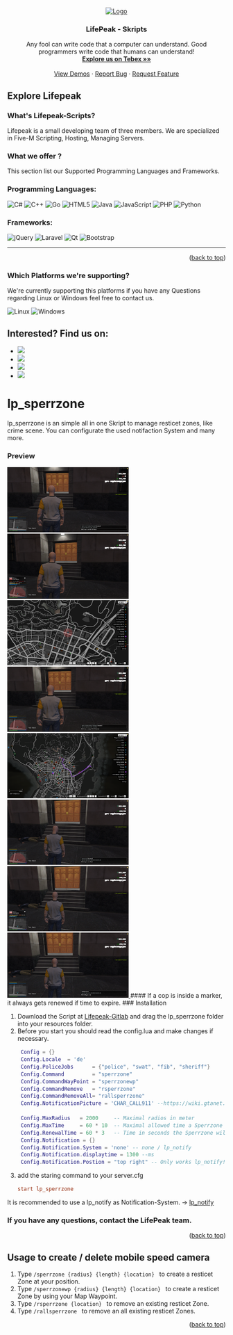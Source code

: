 

<a name="readme-top"></a>

<!-- PROJECT LOGO -->
<br />
<div align="center">
  <a href="https://discord.gg/G9zzDPvF4Y">
    <img src="https://i.imgur.com/kqu8Gp4.png" alt="Logo" width="180" height="180">
  </a>

  <h3 align="center">LifePeak - Skripts</h3>

  <p align="center">
    Any fool can write code that a computer can understand. Good programmers write code that humans can understand!
    <br />
    <a href="https://lifepeak-scripts.tebex.io"><strong>Explore us on Tebex  »»</strong></a>
    <br />
    <br />
    <a href="https://www.youtube.com/channel/UC8tftArZtDQz_0bohnnidoA">View Demos</a>
    ·
    <a href="https://discord.gg/G9zzDPvF4Y">Report Bug</a>
    ·
    <a href="https://discord.gg/G9zzDPvF4Y">Request Feature</a>
  </p>
</div>



<!-- TABLE OF CONTENTS 
<details>
  <summary>Table of Contents</summary>
  <ol>
    <li>
      <a href="#about-the-project">About The Project</a>
      <ul>
        <li><a href="#built-with">Built With</a></li>
      </ul>
    </li>
    <li>
      <a href="#getting-started">Getting Started</a>
      <ul>
        <li><a href="#prerequisites">Prerequisites</a></li>
        <li><a href="#installation">Installation</a></li>
      </ul>
    </li>
    <li><a href="#usage">Usage</a></li>
    <li><a href="#roadmap">Roadmap</a></li>
    <li><a href="#contributing">Contributing</a></li>
    <li><a href="#license">License</a></li>
    <li><a href="#contact">Contact</a></li>
    <li><a href="#acknowledgments">Acknowledgments</a></li>
  </ol>
</details>
-->


<!-- ABOUT THE PROJECT -->
## Explore Lifepeak
### What's Lifepeak-Scripts?
Lifepeak is a small developing team of three members. We are specialized in Five-M Scripting, Hosting, Managing Servers.






### What we offer ?

This section list our Supported Programming Languages and Frameworks.

### Programming Languages:
![C#](https://img.shields.io/badge/c%23-%23239120.svg?style=for-the-badge&logo=c-sharp&logoColor=white)
![C++](https://img.shields.io/badge/c++-%2300599C.svg?style=for-the-badge&logo=c%2B%2B&logoColor=white)
![Go](https://img.shields.io/badge/go-%2300ADD8.svg?style=for-the-badge&logo=go&logoColor=white)
![HTML5](https://img.shields.io/badge/html5-%23E34F26.svg?style=for-the-badge&logo=html5&logoColor=white)
![Java](https://img.shields.io/badge/java-%23ED8B00.svg?style=for-the-badge&logo=java&logoColor=white)
![JavaScript](https://img.shields.io/badge/javascript-%23323330.svg?style=for-the-badge&logo=javascript&logoColor=%23F7DF1E)
![PHP](https://img.shields.io/badge/php-%23777BB4.svg?style=for-the-badge&logo=php&logoColor=white)
![Python](https://img.shields.io/badge/python-3670A0?style=for-the-badge&logo=python&logoColor=ffdd54)

### Frameworks:
![jQuery](https://img.shields.io/badge/jquery-%230769AD.svg?style=for-the-badge&logo=jquery&logoColor=white)
![Laravel](https://img.shields.io/badge/laravel-%23FF2D20.svg?style=for-the-badge&logo=laravel&logoColor=white)
![Qt](https://img.shields.io/badge/Qt-%23217346.svg?style=for-the-badge&logo=Qt&logoColor=white)
![Bootstrap](https://img.shields.io/badge/bootstrap-%23563D7C.svg?style=for-the-badge&logo=bootstrap&logoColor=white)

--------------
<p align="right">(<a href="#readme-top">back to top</a>)</p>

### Which Platforms we're supporting?
We're currently supporting this platforms if you have any Questions regarding Linux or Windows feel free to contact us.

![Linux](https://img.shields.io/badge/Linux-FCC624?style=for-the-badge&logo=linux&logoColor=black)
![Windows](https://img.shields.io/badge/Windows-0078D6?style=for-the-badge&logo=windows&logoColor=white)


## Interested? Find us on:

 * [![](https://img.shields.io/badge/Lifepeak-%237289DA.svg?style=for-the-badge&logo=discord&logoColor=white)](https://discord.gg/G9zzDPvF4Y)
 * [![](https://img.shields.io/badge/YouTube-%23FF0000.svg?style=for-the-badge&logo=YouTube&logoColor=white)](https://discord.gg/G9zzDPvF4Y)
 * [![](https://img.shields.io/badge/gitlab-%23181717.svg?style=for-the-badge&logo=gitlab&logoColor=white)](https://gitlab.lifepeak.de/lifepeak-freescripts)
 * [![](https://img.shields.io/badge/Google%20Chrome-4285F4?style=for-the-badge&logo=GoogleChrome&logoColor=yellow)](https://lifepeak.de/)

<!-- GETTING STARTED -->










# lp_sperrzone

lp_sperrzone is an simple all in one Skript to manage resticet zones, like crime scene.
You can configurate the used notifaction System and many more.

### Preview
<a href="./preview/sperrzone.png">
<img src="./preview/sperrzone.png" width="280" height="150"/>
</a>
<a href="./preview/sperrzone_msg.png">
<img src="./preview/sperrzone_msg.png" width="280" height="150"/>
</a>

<a href="./preview/sperrzone_map.png">
<img src="./preview/sperrzone_map.png" width="280" height="150"/>
</a>

<a href="./preview/sperrzone_marker.png">
<img src="./preview/sperrzone_marker.png" width="280" height="150"/>
</a>
<a href="./preview/sperrzone_marker_2.png">
<img src="./preview/sperrzone_marker_2.png" width="280" height="150"/>
</a>
<a href="./preview/sperrzone_remove.png">
<img src="./preview/sperrzone_remove.png" width="280" height="150"/>
</a>
<a href="./preview/sperrzone_remove_msg.png">
<img src="./preview/sperrzone_remove_msg.png" width="280" height="150"/>
</a>
<a href="./preview/sperrzone_removeall.png">
<img src="./preview/sperrzone_removeall.png" width="280" height="150"/>
</a>
#### If a cop is inside a marker, it always gets renewed if time to expire.
### Installation

1. Download the Script at [Lifepeak-Gitlab](https://gitlab.lifepeak.de/lifepeak-freescripts/lp_sperrzone) and drag the lp_sperrzone folder into your resources folder.
2. Before you start you should read the config.lua and make changes if necessary.
   ```lua
    Config = {}
    Config.Locale  = 'de'
    Config.PoliceJobs      = {"police", "swat", "fib", "sheriff"}
    Config.Command         = "sperrzone"
    Config.CommandWayPoint = "sperrzonewp"
    Config.CommandRemove   = "rsperrzone"
    Config.CommandRemoveAll= "rallsperrzone"
    Config.NotificationPicture = 'CHAR_CALL911' --https://wiki.gtanet.work/index.php?title=Notification_Pictures
    
    Config.MaxRadius   = 2000     -- Maximal radios in meter
    Config.MaxTime     = 60 * 10  -- Maximal allowed time a Sperrzone will remain (if not deleted beforehand)
    Config.RenewalTime = 60 * 3   -- Time in seconds the Sperrzone will be renewed if cops are in the area.
    Config.Notification = {}
    Config.Notification.System = 'none' -- none / lp_notify
    Config.Notification.displaytime = 1300 --ms
    Config.Notification.Postion = "top right" -- Only works lp_notify! | lp_"top right", [top Left, top Right, bottom Left, bottom Right]
   ```
3. add the staring command to your server.cfg
   ```cfg
   start lp_sperrzone
   ```
It is recommended to use a lp_notify as Notification-System.
-> [lp_notify](https://scripts.lifepeak.de/package/5124963)
### If you have any questions, contact the LifePeak team.
<p align="right">(<a href="#readme-top">back to top</a>)</p>



<!-- USAGE EXAMPLES -->
## Usage to create / delete mobile speed camera
1. Type ```/sperrzone {radius} {length} {location} ``` to create a resticet Zone at your position.
2. Type ```/sperrzonewp {radius} {length} {location} ``` to create a resticet Zone by using your Map Waypoint.
3. Type ```/rsperrzone {location} ``` to remove an existing resticet Zone.
4. Type ```/rallsperrzone ``` to remove an all existing resticet Zones.

<p align="right">(<a href="#readme-top">back to top</a>)</p>



<!-- CONTRIBUTING 
## Contributing

Contributions are what make the open source community such an amazing place to learn, inspire, and create. Any contributions you make are **greatly appreciated**.

If you have a suggestion that would make this better, please fork the repo and create a pull request. You can also simply open an issue with the tag "enhancement".
Don't forget to give the project a star! Thanks again!

1. Fork the Project
2. Create your Feature Branch (`git checkout -b feature/AmazingFeature`)
3. Commit your Changes (`git commit -m 'Add some AmazingFeature'`)
4. Push to the Branch (`git push origin feature/AmazingFeature`)
5. Open a Pull Request

<p align="right">(<a href="#readme-top">back to top</a>)</p>
-->